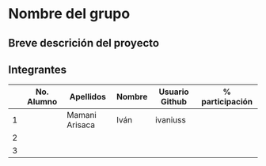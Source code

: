 # Nombre del grupo

## Breve descrición del proyecto

## Integrantes

|   | No. Alumno | Apellidos | Nombre | Usuario Github | % participación |
| --- | --- | --- | --- | --- | --- |
|  1 |  |Mamani Arisaca|Iván  |ivaniuss  |  |
|  2 |  |  |  |  |  |
|  3 |  |  |  |  |  |
